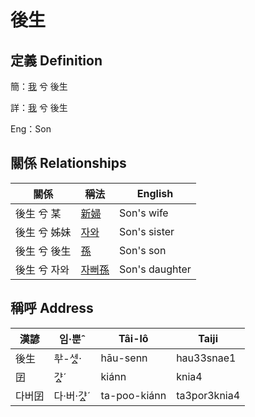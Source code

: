 # 後生
## 定義 Definition
簡：[我](member1.md) 兮 後生

詳：[我](member1.md) 兮 後生

Eng：Son

## 關係 Relationships

關係 | 稱法 | English
--- | --- | --- 
後生 兮 某 | [新婦](member52.md) | Son's wife
後生 兮 姊妹 | [자와](member20.md) | Son's sister
後生 兮 後生 | [孫](member53.md) | Son's son
後生 兮 자와 | [자뻐孫](member54.md) | Son's daughter


## 稱呼 Address

漢諺 | 임·뿐ˆ | Tâi-lô | Taiji
--- | --- | --- | --- 
後生 | ᄒᅷ-세ᇫ· | hāu-senn | hau33snae1 
囝 | 갸ᇫˊ | kiánn | knia4 
다버囝 | 다·버·갸ᇫˊ | ta-poo-kiánn | ta3por3knia4 
